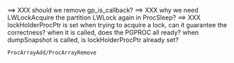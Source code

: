 ==> XXX should we remove gp\_is\_callback?
==> XXX why we need LWLockAcquire the partition LWLock again in ProcSleep?
==> XXX lockHolderProcPtr is set when trying to acquire a lock, can it guarantee
	the correctness? when it is called, does the PGPROC all ready? when
	dumpSnapshot is called, is lockHolderProcPtr already set?

	ProcArrayAdd/ProcArrayRemove
